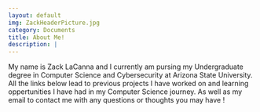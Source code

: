 ```yaml
---
layout: default
img: ZackHeaderPicture.jpg
category: Documents
title: About Me!
description: |
---
```

  My name is Zack LaCanna and I currently am pursing my Undergraduate degree in Computer Science and Cybersecurity at Arizona State University. All the links below lead to previous projects I have worked on and learning oppertunities I have had in my Computer Science journey. As well as my email to contact me with any questions or thoughts you may have ! 
